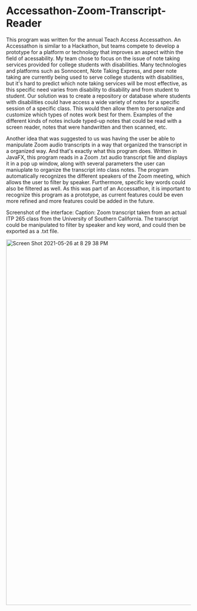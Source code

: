# Accessathon-Zoom-Transcript-Reader
This program was written for the annual Teach Access Accessathon. An Accessathon is similar to a Hackathon, but teams compete to develop a prototype for a platform or technology that improves an aspect within the field of acessability. My team chose to focus on the issue of note taking services provided for college students with disabilities. Many technologies and platforms such as Sonnocent, Note Taking Express, and peer note taking are currently being used to serve college students with disabilities, but it's hard to predict which note taking services will be most effective, as this specific need varies from disability to disability and from student to student. Our solution was to create a repository or database where students with disabilities could have access a wide variety of notes for a specific session of a specific class. This would then allow them to personalize and customize which types of notes work best for them. Examples of the different kinds of notes include typed-up notes that could be read with a screen reader, notes that were handwritten and then scanned, etc. 

Another idea that was suggested to us was having the user be able to manipulate Zoom audio transcripts in a way that organized the transcript in a organized way. And that's exactly what this program does. Written in JavaFX, this program reads in a Zoom .txt audio transcript file and displays it in a pop up window, along with several parameters the user can maniuplate to organize the transcript into class notes. The program automatically recognizes the different speakers of the Zoom meeting, which allows the user to filter by speaker. Furthermore, specific key words could also be filtered as well. As this was part of an Accessathon, it is important to recognize this program as a prototype, as current features could be even more refined and more features could be added in the future. 

Screenshot of the interface:
Caption: Zoom transcript taken from an actual ITP 265 class from the University of Southern California. The transcript could be manipulated to filter by speaker and key word, and could then be exported as a .txt file. 

<img width="995" alt="Screen Shot 2021-05-26 at 8 29 38 PM" src="https://user-images.githubusercontent.com/84831514/119761679-19452880-be61-11eb-8fe5-379bdd7e2790.png">

